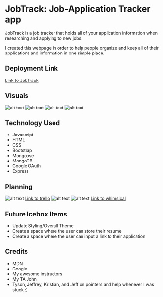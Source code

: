 # JobTrack: Job-Application Tracker app
JobTrack is a job tracker that holds all of your application information when researching and applying to new jobs.

I created this webpage in order to help people organize and keep all of their applications and information in one simple place.

## Deployment Link
[Link to JobTrack](https://jobtracktwo.herokuapp.com/)

## Visuals
![alt text](https://i.imgur.com/qCP4kXI.png)
![alt text](https://i.imgur.com/DiwcKDG.png)
![alt text](https://i.imgur.com/qnO1cdX.png)
![alt text](https://i.imgur.com/W3bY2Bb.png)
## Technology Used
* Javascript
* HTML
* CSS
* Bootstrap
* Mongoose
* MongoDB
* Google OAuth
* Express

## Planning
![alt text](https://i.imgur.com/i8tMcxy.png)
[Link to trello](https://trello.com/b/KLly3iFi/project-2-management)
![alt text](https://i.imgur.com/PSIGP2v.png)
![alt text](https://i.imgur.com/xWIRL89.png)
[Link to whimsical](https://whimsical.com/project-2-PQASG3T5vGryLFyYVvo8QU)

## Future Icebox Items
* Update Styling/Overall Theme
* Create a space where the user can store their resume
* Create a space where the user can input a link to their application

## Credits
* MDN
* Google
* My awesome instructors
* My TA John
* Tyson, Jeffrey, Kristian, and Jeff on pointers and help whenever I was stuck :)
